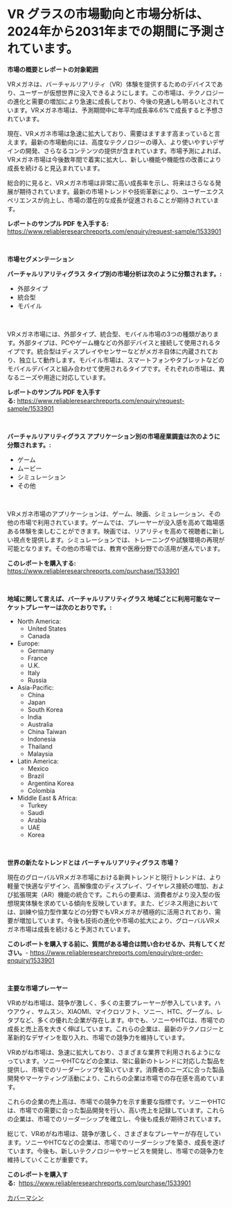 <p><h1>VR グラスの市場動向と市場分析は、2024年から2031年までの期間に予測されています。</h1></p><p><strong>市場の概要とレポートの対象範囲</strong></p>
<p><p>VRメガネは、バーチャルリアリティ（VR）体験を提供するためのデバイスであり、ユーザーが仮想世界に没入できるようにします。この市場は、テクノロジーの進化と需要の増加により急速に成長しており、今後の見通しも明るいとされています。VRメガネ市場は、予測期間中に年平均成長率6.6%で成長すると予想されています。</p><p>現在、VRメガネ市場は急速に拡大しており、需要はますます高まっていると言えます。最新の市場動向には、高度なテクノロジーの導入、より使いやすいデザインの開発、さらなるコンテンツの提供が含まれています。市場予測によれば、VRメガネ市場は今後数年間で着実に拡大し、新しい機能や機能性の改善により成長を続けると見込まれています。</p><p>総合的に見ると、VRメガネ市場は非常に高い成長率を示し、将来はさらなる発展が期待されています。最新の市場トレンドや技術革新により、ユーザーエクスペリエンスが向上し、市場の潜在的な成長が促進されることが期待されています。</p></p>
<p><strong>レポートのサンプル PDF を入手する:</strong> <a href="https://www.reliableresearchreports.com/enquiry/request-sample/1533901">https://www.reliableresearchreports.com/enquiry/request-sample/1533901</a></p>
<p>&nbsp;</p>
<p><strong>市場セグメンテーション</strong></p>
<p><strong>バーチャルリアリティグラス タイプ別の市場分析は次のように分類されます。:</strong></p>
<p><ul><li>外部タイプ</li><li>統合型</li><li>モバイル</li></ul></p>
<p>&nbsp;</p>
<p><p>VRメガネ市場には、外部タイプ、統合型、モバイル市場の3つの種類があります。外部タイプは、PCやゲーム機などの外部デバイスと接続して使用されるタイプです。統合型はディスプレイやセンサーなどがメガネ自体に内蔵されており、独立して動作します。モバイル市場は、スマートフォンやタブレットなどのモバイルデバイスと組み合わせて使用されるタイプです。それぞれの市場は、異なるニーズや用途に対応しています。</p></p>
<p><strong>レポートのサンプル PDF を入手する:</strong>&nbsp;<a href="https://www.reliableresearchreports.com/enquiry/request-sample/1533901">https://www.reliableresearchreports.com/enquiry/request-sample/1533901</a></p>
<p>&nbsp;</p>
<p><strong> バーチャルリアリティグラス アプリケーション別の市場産業調査は次のように分類されます。:</strong></p>
<p><ul><li>ゲーム</li><li>ムービー</li><li>シミュレーション</li><li>その他</li></ul></p>
<p>&nbsp;</p>
<p><p>VRメガネ市場のアプリケーションは、ゲーム、映画、シミュレーション、その他の市場で利用されています。ゲームでは、プレーヤーが没入感を高めて臨場感ある体験を楽しむことができます。映画では、リアリティを高めて視聴者に新しい視点を提供します。シミュレーションでは、トレーニングや試験環境の再現が可能となります。その他の市場では、教育や医療分野での活用が進んでいます。</p></p>
<p><strong>このレポートを購入する:</strong>&nbsp; <a href="https://www.reliableresearchreports.com/purchase/1533901">https://www.reliableresearchreports.com/purchase/1533901</a></p>
<p>&nbsp;</p>
<p><strong>地域に関して言えば、バーチャルリアリティグラス 地域ごとに利用可能なマーケットプレーヤーは次のとおりです。:</strong></p>
<p><ul>
    <li>
        North America:
        <ul>
            <li>United States</li>
            <li>Canada</li>
        </ul>
    </li>
    <li>
        Europe:
        <ul>
            <li>Germany</li>
            <li>France</li>
            <li>U.K.</li>
            <li>Italy</li>
            <li>Russia</li>
        </ul>
    </li>
    <li>
        Asia-Pacific:
        <ul>
            <li>China</li>
            <li>Japan</li>
            <li>South Korea</li>
            <li>India</li>
            <li>Australia</li>
            <li>China Taiwan</li>
            <li>Indonesia</li>
            <li>Thailand</li>
            <li>Malaysia</li>
        </ul>
    </li>
    <li>
        Latin America:
        <ul>
            <li>Mexico</li>
            <li>Brazil</li>
            <li>Argentina Korea</li>
            <li>Colombia</li>
        </ul>
    </li>
    <li>
        Middle East & Africa:
        <ul>
            <li>Turkey</li>
            <li>Saudi</li>
            <li>Arabia</li>
            <li>UAE</li>
            <li>Korea</li>
        </ul>
    </li>
    </ul></p>
<p>&nbsp;</p>
<p><strong>世界の新たなトレンドとは バーチャルリアリティグラス 市場？</strong></p>
<p><p>現在のグローバルVRメガネ市場における新興トレンドと現行トレンドは、より軽量で快適なデザイン、高解像度のディスプレイ、ワイヤレス接続の増加、および拡張現実（AR）機能の統合です。これらの要素は、消費者がより没入型の仮想現実体験を求めている傾向を反映しています。また、ビジネス用途においては、訓練や協力型作業などの分野でもVRメガネが積極的に活用されており、需要が増加しています。今後も技術の進化や市場の拡大により、グローバルVRメガネ市場は成長を続けると予測されています。</p></p>
<p><strong>このレポートを購入する前に、質問がある場合は問い合わせるか、共有してください。</strong>- <a href="https://www.reliableresearchreports.com/enquiry/pre-order-enquiry/1533901">https://www.reliableresearchreports.com/enquiry/pre-order-enquiry/1533901</a></p>
<p>&nbsp;</p>
<p><strong>主要な市場プレーヤー</strong></p>
<p><p>VRめがね市場は、競争が激しく、多くの主要プレーヤーが参入しています。ハウアウィ、サムスン、XIAOMI、マイクロソフト、ソニー、HTC、グーグル、レタブなど、多くの優れた企業が存在します。中でも、ソニーやHTCは、市場での成長と売上高を大きく伸ばしています。これらの企業は、最新のテクノロジーと革新的なデザインを取り入れ、市場での競争力を維持しています。</p><p>VRめがね市場は、急速に拡大しており、さまざまな業界で利用されるようになっています。ソニーやHTCなどの企業は、常に最新のトレンドに対応した製品を提供し、市場でのリーダーシップを築いています。消費者のニーズに合った製品開発やマーケティング活動により、これらの企業は市場での存在感を高めています。</p><p>これらの企業の売上高は、市場での競争力を示す重要な指標です。ソニーやHTCは、市場での需要に合った製品開発を行い、高い売上を記録しています。これらの企業は、市場でのリーダーシップを確立し、今後も成長が期待されています。</p><p>総じて、VRめがね市場は、競争が激しく、さまざまなプレーヤーが存在しています。ソニーやHTCなどの企業は、市場でのリーダーシップを築き、成長を遂げています。今後も、新しいテクノロジーやサービスを開発し、市場での競争力を維持していくことが重要です。</p></p>
<p><strong>このレポートを購入する:</strong>&nbsp;&nbsp;<a href="https://www.reliableresearchreports.com/purchase/1533901">https://www.reliableresearchreports.com/purchase/1533901</a></p>
<p><p><a href="https://github.com/nemesis2824/Market-Research-Report-List-1/blob/main/423487817761.md">カバーマシン</a></p></p>